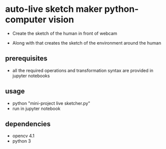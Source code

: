 # auto-live sketch maker python-computer vision

- Create the sketch of the human in front of webcam

- Along with that creates the sketch of the environment around the human

## prerequisites

- all the required operations and transformation syntax are provided in jupyter notebooks

## usage

- python "mini-project live sketcher.py"
- run in jupyter notebook

## dependencies 

- opencv 4.1
- python 3